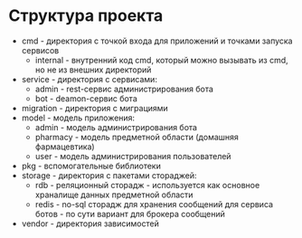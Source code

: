 # Структура проекта

- cmd - директория с точкой входа для приложений и точками запуска сервисов
  - internal - внутренний код cmd, который можно вызывать из cmd, но не из внешних директорий 
- service - директория с сервисами:
  - admin - rest-сервис администрирования бота
  - bot - deamon-сервис бота
- migration - директория с миграциями
- model - модель приложения:
  - admin - модель администрирования бота
  - pharmacy - модель предметной области (домашняя фармацевтика)
  - user - модель администрирования пользователей
- pkg - вспомогательные библиотеки
- storage - директория с пакетами стораджей:
  - rdb - реляционный сторадж - используется как основное храналище данных предметной области
  - redis - no-sql сторадж для хранения сообщений для сервиса ботов - по сути вариант для брокера сообщений
- vendor - директория зависимостей
